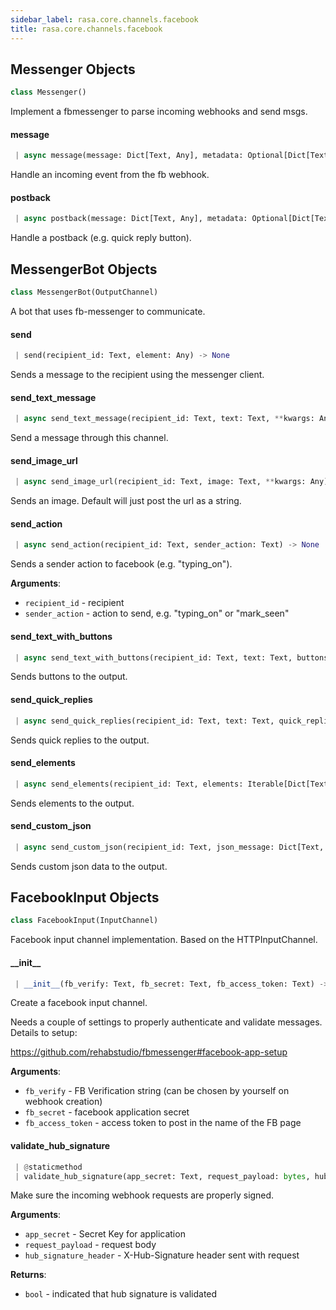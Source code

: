 ```yaml
---
sidebar_label: rasa.core.channels.facebook
title: rasa.core.channels.facebook
---
```

## Messenger Objects

```python
class Messenger()
```

Implement a fbmessenger to parse incoming webhooks and send msgs.

#### message

```python
 | async message(message: Dict[Text, Any], metadata: Optional[Dict[Text, Any]]) -> None
```

Handle an incoming event from the fb webhook.

#### postback

```python
 | async postback(message: Dict[Text, Any], metadata: Optional[Dict[Text, Any]]) -> None
```

Handle a postback (e.g. quick reply button).

## MessengerBot Objects

```python
class MessengerBot(OutputChannel)
```

A bot that uses fb-messenger to communicate.

#### send

```python
 | send(recipient_id: Text, element: Any) -> None
```

Sends a message to the recipient using the messenger client.

#### send\_text\_message

```python
 | async send_text_message(recipient_id: Text, text: Text, **kwargs: Any) -> None
```

Send a message through this channel.

#### send\_image\_url

```python
 | async send_image_url(recipient_id: Text, image: Text, **kwargs: Any) -> None
```

Sends an image. Default will just post the url as a string.

#### send\_action

```python
 | async send_action(recipient_id: Text, sender_action: Text) -> None
```

Sends a sender action to facebook (e.g. &quot;typing_on&quot;).

**Arguments**:

- `recipient_id` - recipient
- `sender_action` - action to send, e.g. &quot;typing_on&quot; or &quot;mark_seen&quot;

#### send\_text\_with\_buttons

```python
 | async send_text_with_buttons(recipient_id: Text, text: Text, buttons: List[Dict[Text, Any]], **kwargs: Any, ,) -> None
```

Sends buttons to the output.

#### send\_quick\_replies

```python
 | async send_quick_replies(recipient_id: Text, text: Text, quick_replies: List[Dict[Text, Any]], **kwargs: Any, ,) -> None
```

Sends quick replies to the output.

#### send\_elements

```python
 | async send_elements(recipient_id: Text, elements: Iterable[Dict[Text, Any]], **kwargs: Any) -> None
```

Sends elements to the output.

#### send\_custom\_json

```python
 | async send_custom_json(recipient_id: Text, json_message: Dict[Text, Any], **kwargs: Any) -> None
```

Sends custom json data to the output.

## FacebookInput Objects

```python
class FacebookInput(InputChannel)
```

Facebook input channel implementation. Based on the HTTPInputChannel.

#### \_\_init\_\_

```python
 | __init__(fb_verify: Text, fb_secret: Text, fb_access_token: Text) -> None
```

Create a facebook input channel.

Needs a couple of settings to properly authenticate and validate
messages. Details to setup:

https://github.com/rehabstudio/fbmessenger#facebook-app-setup

**Arguments**:

- `fb_verify` - FB Verification string
  (can be chosen by yourself on webhook creation)
- `fb_secret` - facebook application secret
- `fb_access_token` - access token to post in the name of the FB page

#### validate\_hub\_signature

```python
 | @staticmethod
 | validate_hub_signature(app_secret: Text, request_payload: bytes, hub_signature_header: Text) -> bool
```

Make sure the incoming webhook requests are properly signed.

**Arguments**:

- `app_secret` - Secret Key for application
- `request_payload` - request body
- `hub_signature_header` - X-Hub-Signature header sent with request
  

**Returns**:

- `bool` - indicated that hub signature is validated


